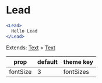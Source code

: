 # Lead

```.jsx
<Lead>
  Hello Lead
</Lead>

```



Extends: [Text](/components/Text) > [Text](/components/Text)

prop | default | theme key
---|---|---
fontSize | 3 | fontSizes